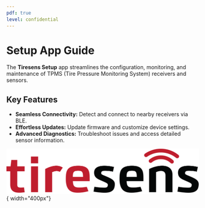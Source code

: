 ```yaml
---
pdf: true
level: confidential
---
```

<!-- markdownlint-disable no-inline-html -->

# Setup App Guide

The **Tiresens Setup** app streamlines the configuration, monitoring, and maintenance of TPMS (Tire Pressure Monitoring System) receivers and sensors.


## Key Features

- **Seamless Connectivity:** Detect and connect to nearby receivers via BLE.
- **Effortless Updates:** Update firmware and customize device settings.
- **Advanced Diagnostics:** Troubleshoot issues and access detailed sensor information.

![App Screenshot](images/tiresens_icon.png){ width="400px"}

<span class="page-break"></span>
